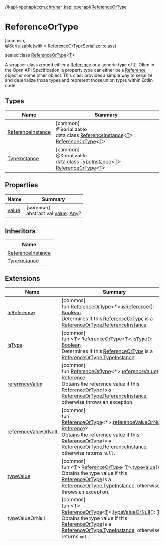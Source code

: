 //[kapi-openapi](../../../index.md)/[com.chrynan.kapi.openapi](../index.md)/[ReferenceOrType](index.md)

# ReferenceOrType

[common]\
@Serializable(with = [ReferenceOrTypeSerializer::class](../../../../kapi-openapi/com.chrynan.kapi.openapi/-reference-or-type-serializer/index.md))

sealed class [ReferenceOrType](index.md)&lt;[T](index.md)&gt;

A wrapper class around either a [Reference](../-reference/index.md) or a generic type of [T](index.md). Often in the Open API Specification, a property type can either be a [Reference](../-reference/index.md) object or some other object. This class provides a simple way to serialize and deserialize those types and represent those union types within Kotlin code.

## Types

| Name | Summary |
|---|---|
| [ReferenceInstance](-reference-instance/index.md) | [common]<br>@Serializable<br>data class [ReferenceInstance](-reference-instance/index.md)&lt;[T](-reference-instance/index.md)&gt; : [ReferenceOrType](index.md)&lt;[T](-reference-instance/index.md)&gt; |
| [TypeInstance](-type-instance/index.md) | [common]<br>@Serializable<br>data class [TypeInstance](-type-instance/index.md)&lt;[T](-type-instance/index.md)&gt; : [ReferenceOrType](index.md)&lt;[T](-type-instance/index.md)&gt; |

## Properties

| Name | Summary |
|---|---|
| [value](value.md) | [common]<br>abstract val [value](value.md): [Any](https://kotlinlang.org/api/latest/jvm/stdlib/kotlin/-any/index.html)? |

## Inheritors

| Name |
|---|
| [ReferenceInstance](-reference-instance/index.md) |
| [TypeInstance](-type-instance/index.md) |

## Extensions

| Name | Summary |
|---|---|
| [isReference](../is-reference.md) | [common]<br>fun [ReferenceOrType](index.md)&lt;*&gt;.[isReference](../is-reference.md)(): [Boolean](https://kotlinlang.org/api/latest/jvm/stdlib/kotlin/-boolean/index.html)<br>Determines if this [ReferenceOrType](index.md) is a [ReferenceOrType.ReferenceInstance](-reference-instance/index.md). |
| [isType](../is-type.md) | [common]<br>fun &lt;[T](../is-type.md)&gt; [ReferenceOrType](index.md)&lt;[T](../is-type.md)&gt;.[isType](../is-type.md)(): [Boolean](https://kotlinlang.org/api/latest/jvm/stdlib/kotlin/-boolean/index.html)<br>Determines if this [ReferenceOrType](index.md) is a [ReferenceOrType.TypeInstance](-type-instance/index.md). |
| [referenceValue](../reference-value.md) | [common]<br>fun [ReferenceOrType](index.md)&lt;*&gt;.[referenceValue](../reference-value.md)(): [Reference](../-reference/index.md)<br>Obtains the reference value if this [ReferenceOrType](index.md) is a [ReferenceOrType.ReferenceInstance](-reference-instance/index.md), otherwise throws an exception. |
| [referenceValueOrNull](../reference-value-or-null.md) | [common]<br>fun [ReferenceOrType](index.md)&lt;*&gt;.[referenceValueOrNull](../reference-value-or-null.md)(): [Reference](../-reference/index.md)?<br>Obtains the reference value if this [ReferenceOrType](index.md) is a [ReferenceOrType.ReferenceInstance](-reference-instance/index.md), otherwise returns `null`. |
| [typeValue](../type-value.md) | [common]<br>fun &lt;[T](../type-value.md)&gt; [ReferenceOrType](index.md)&lt;[T](../type-value.md)&gt;.[typeValue](../type-value.md)(): [T](../type-value.md)<br>Obtains the type value if this [ReferenceOrType](index.md) is a [ReferenceOrType.TypeInstance](-type-instance/index.md), otherwise throws an exception. |
| [typeValueOrNull](../type-value-or-null.md) | [common]<br>fun &lt;[T](../type-value-or-null.md)&gt; [ReferenceOrType](index.md)&lt;[T](../type-value-or-null.md)&gt;.[typeValueOrNull](../type-value-or-null.md)(): [T](../type-value-or-null.md)?<br>Obtains the type value if this [ReferenceOrType](index.md) is a [ReferenceOrType.TypeInstance](-type-instance/index.md), otherwise returns `null`. |
